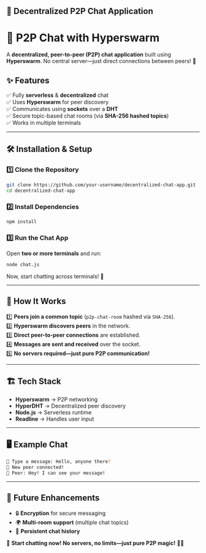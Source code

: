 🚀 Decentralized P2P Chat Application
---

# 🔗 P2P Chat with Hyperswarm

A **decentralized, peer-to-peer (P2P) chat application** built using **Hyperswarm**. No central server—just direct connections between peers! 🚀

## ✨ Features
✅ Fully **serverless** & **decentralized** chat  
✅ Uses **Hyperswarm** for peer discovery  
✅ Communicates using **sockets** over a **DHT**  
✅ Secure topic-based chat rooms (via **SHA-256 hashed topics**)  
✅ Works in multiple terminals  

---

## 🛠 Installation & Setup
### **1️⃣ Clone the Repository**
```sh
git clone https://github.com/your-username/decentralized-chat-app.git
cd decentralized-chat-app
```

### **2️⃣ Install Dependencies**
```sh
npm install
```

### **3️⃣ Run the Chat App**
Open **two or more terminals** and run:
```sh
node chat.js
```

Now, start chatting across terminals! 🎉

---

## 📝 How It Works
1️⃣ **Peers join a common topic** (`p2p-chat-room` hashed via `SHA-256`).  
2️⃣ **Hyperswarm discovers peers** in the network.  
3️⃣ **Direct peer-to-peer connections** are established.  
4️⃣ **Messages are sent and received** over the socket.  
5️⃣ **No servers required—just pure P2P communication!**  

---

## 🏗 Tech Stack
- **Hyperswarm** → P2P networking  
- **HyperDHT** → Decentralized peer discovery  
- **Node.js** → Serverless runtime  
- **Readline** → Handles user input  

---

## 🖥 Example Chat
```sh
💬 Type a message: Hello, anyone there?
📩 New peer connected!
📩 Peer: Hey! I can see your message!
```

---

## 🎯 Future Enhancements
- 🔒 **Encryption** for secure messaging  
- 🌍 **Multi-room support** (multiple chat topics)  
- 💾 **Persistent chat history**  


🚀 **Start chatting now! No servers, no limits—just pure P2P magic!** 🔗✨  